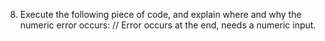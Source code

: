 8) Execute the following piece of code, and explain where and why the numeric error occurs: 
// Error occurs at the end, needs a numeric input. 
